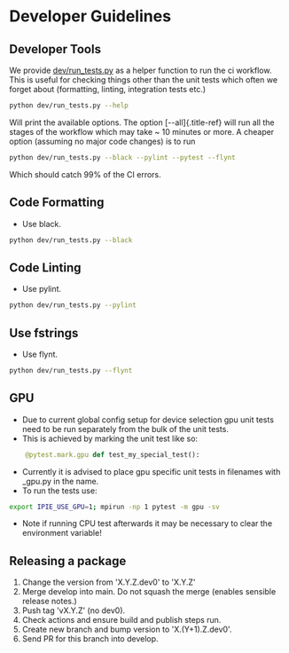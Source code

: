 # Developer Guidelines

## Developer Tools

We provide [dev/run_tests.py](../../../dev/run_tests.py) as a helper function to run
the ci workflow. This is useful for checking things other than the unit
tests which often we forget about (formatting, linting, integration
tests etc.)

``` bash
python dev/run_tests.py --help
```

Will print the available options. The option [\--all]{.title-ref} will
run all the stages of the workflow which may take \~ 10 minutes or more.
A cheaper option (assuming no major code changes) is to run

``` bash
python dev/run_tests.py --black --pylint --pytest --flynt
```

Which should catch 99% of the CI errors.

## Code Formatting

-   Use black.

``` bash
python dev/run_tests.py --black
```

## Code Linting

-   Use pylint.

``` bash
python dev/run_tests.py --pylint
```

## Use fstrings

-   Use flynt.

``` bash
python dev/run_tests.py --flynt
```

## GPU

-   Due to current global config setup for device selection gpu unit
    tests need to be run separately from the bulk of the unit tests.
-   This is achieved by marking the unit test like so:

``` python
    @pytest.mark.gpu def test_my_special_test():
```

-   Currently it is advised to place gpu specific unit tests in
    filenames with \_gpu.py in the name.
-   To run the tests use:

``` bash
export IPIE_USE_GPU=1; mpirun -np 1 pytest -m gpu -sv
```

-   Note if running CPU test afterwards it may be necessary to clear the
    environment variable!


## Releasing a package

1. Change the version from 'X.Y.Z.dev0' to 'X.Y.Z'
2. Merge develop into main. Do not squash the merge (enables sensible release notes.)
3. Push tag 'vX.Y.Z' (no dev0).
4. Check actions and ensure build and publish steps run.
5. Create new branch and bump version to 'X.(Y+1).Z.dev0'.
6. Send PR for this branch into develop.
